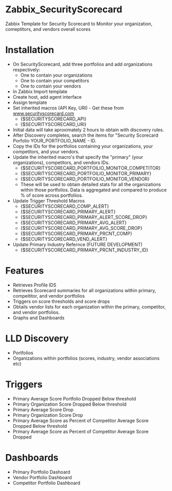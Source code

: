 # Zabbix_SecurityScorecard
Zabbix Template for Security Scorecard to Monitor your organization, comeptitors, and vendors overall scores

# Installation
- On SecurityScorecard, add three portfolios and add organizations respectively:
  - One to contain your organizations
  - One to contain your competitors
  - One to contain your vendors
- In Zabbix Import template
- Create host, add agent interface
- Assign template
- Set inherited macros (API Key, URI) - Get these from www.securityscorecard.com
  - {$SECURITYSCORECARD_API} 
  - {$SECURITYSCORECARD_URI}
- Initial data will take aproximately 2 hours to obtain with discovery rules.
- After Discovery completes, search the items for "Security Scorecard Porfolio YOUR_PORTFOLIO_NAME - ID.
- Copy the IDs for the portfolios containing your organizations, your competitors, and your vendors.
- Update the inherited macro's that specify the "primary" (your organizations), competitors, and vendors IDs.  
  - {$SECURITYSCORECARD_PORTFOILIO_MONITOR_COMPETITOR} 
  - {$SECURITYSCORECARD_PORTFOILIO_MONITOR_PRIMARY}
  - {$SECURITYSCORECARD_PORTFOILIO_MONITOR_VENDOR}
  - These will be used to obtain detailed stats for all the organizations within those portfolios.  Data is aggregated and compared to produce % of score across portfoliios.
 - Update Trigger Threshold Macros
   - {$SECURITYSCORECARD_COMP_ALERT}
   - {$SECURITYSCORECARD_PRIMARY_ALERT}
   - {$SECURITYSCORECARD_PRIMARY_ALERT_SCORE_DROP}
   - {$SECURITYSCORECARD_PRIMARY_AVG_ALERT}
   - {$SECURITYSCORECARD_PRIMARY_AVG_SCORE_DROP}
   - {$SECURITYSCORECARD_PRIMARY_PRCNT_COMP}
   - {$SECURITYSCORECARD_VEND_ALERT}
 - Update Primary Industry Refernce (FUTURE DEVELOPMENT)
   - {$SECURITYSCORECARD_PRIMARY_PRCNT_INDUSTRY_ID} 

# Features
- Retrieves Profile IDS
- Retrieves Scorecard summaries for all organizations within primary, compeititor, and vendor portfolios
- Triggers on score thresholds and score drops
- Obtails vendor lists for each organization within the primary, competitor, and vendor portfolios.
- Graphs and Dashboards
 
# LLD Discovery
- Portfolios
- Organizations within portfolios (scores, industry, vendor associations etc)

# Triggers 
- Primary Average Score Portfolio Dropped Below threshold
- Primary Organization Score Dropped Below threshold
- Primary Average Score Drop
- Primary Organization Score Drop
- Primary Average Score as Percent of Competitor Average Score Dropped Below threshold
- Primary Average Score as Percent of Competitor Average Score Dropped

# Dashboards
- Primary Portfolio Dashoard
- Vendor Portfolio Dashboard
- Competitor Portfolio Dashboard

